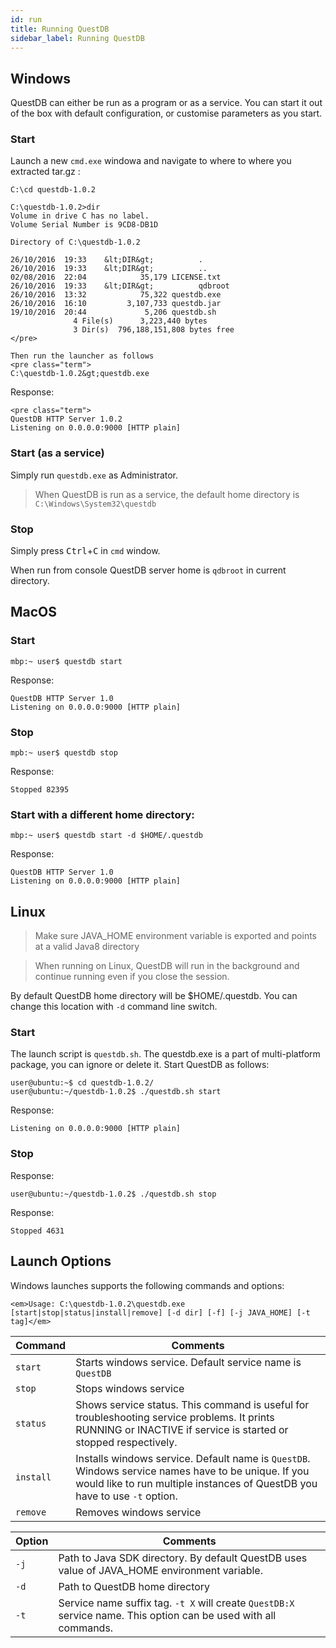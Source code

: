 ```yaml
---
id: run
title: Running QuestDB
sidebar_label: Running QuestDB
---
```


## Windows
QuestDB can either be run as a program or as a service. You can start it out of the box with default
configuration, or customise parameters as you start.

### Start

Launch a new `cmd.exe` windowa and navigate to where to where you extracted tar.gz :

```shell script
C:\cd questdb-1.0.2

C:\questdb-1.0.2>dir
Volume in drive C has no label.
Volume Serial Number is 9CD8-DB1D

Directory of C:\questdb-1.0.2

26/10/2016  19:33    &lt;DIR&gt;          .
26/10/2016  19:33    &lt;DIR&gt;          ..
02/08/2016  22:04            35,179 LICENSE.txt
26/10/2016  19:33    &lt;DIR&gt;          qdbroot
26/10/2016  13:32            75,322 questdb.exe
26/10/2016  16:10         3,107,733 questdb.jar
19/10/2016  20:44             5,206 questdb.sh
              4 File(s)      3,223,440 bytes
              3 Dir(s)  796,188,151,808 bytes free
</pre>

Then run the launcher as follows
<pre class="term">
C:\questdb-1.0.2&gt;questdb.exe
```


Response:
```shell script
<pre class="term">
QuestDB HTTP Server 1.0.2
Listening on 0.0.0.0:9000 [HTTP plain]
```



### Start (as a service)
Simply run `questdb.exe` as Administrator.
>When QuestDB is run as a service, the default home directory is `C:\Windows\System32\questdb`


### Stop


Simply press <kbd>Ctrl</kbd>+<kbd>C</kbd> in `cmd` window.

When run from console QuestDB server home is `qdbroot` in current directory.

## MacOS

### Start

```shell script
mbp:~ user$ questdb start
```
>

Response:
```shell script
QuestDB HTTP Server 1.0
Listening on 0.0.0.0:9000 [HTTP plain]
```


### Stop
```shell script
mpb:~ user$ questdb stop
```

Response:
```shell script
Stopped 82395
```



### Start with a different home directory:
```shell script
mbp:~ user$ questdb start -d $HOME/.questdb
```

Response:
```shell script
QuestDB HTTP Server 1.0
Listening on 0.0.0.0:9000 [HTTP plain]
```



## Linux
> Make sure JAVA_HOME environment variable is exported and points at a valid Java8 directory

> When running on Linux, QuestDB will run in the background and continue running even if you close the session.

By default QuestDB home directory will be $HOME/.questdb. You can change this location with `-d` command line switch.

### Start
The launch script is `questdb.sh`. The questdb.exe is a part of multi-platform package, you can ignore or delete it.
Start QuestDB as follows:

```shell script
user@ubuntu:~$ cd questdb-1.0.2/
user@ubuntu:~/questdb-1.0.2$ ./questdb.sh start
```

Response:
```shell script
Listening on 0.0.0.0:9000 [HTTP plain]
```


### Stop
Response:
```shell script
user@ubuntu:~/questdb-1.0.2$ ./questdb.sh stop
```

Response:
```shell script
Stopped 4631
```


## Launch Options

Windows launches supports the following commands and options:


```shell script
<em>Usage: C:\questdb-1.0.2\questdb.exe 
[start|stop|status|install|remove] [-d dir] [-f] [-j JAVA_HOME] [-t tag]</em>
```



<table class="alt">
<thead>

<th>Command</th>
<th>Comments</th>

</thead>
<tbody>
<tr>
<td><code>start</code></td>
<td>Starts windows service. Default service name is <code>QuestDB</code></td>
</tr>
<tr>
<td><code>stop</code></td>
<td>Stops windows service</td>
</tr>
<tr>
<td><code>status</code></td>
<td>Shows service status. This command is useful for troubleshooting service problems. It prints RUNNING or
INACTIVE if service is started or stopped respectively.</td>
</tr>
<tr>
<td><code>install</code></td>
<td>Installs windows service. Default name is <code>QuestDB</code>. Windows service names have to be unique. If
you would like to run multiple instances of QuestDB you have to use <code>-t</code> option.</td>
</tr>
<tr>
<td><code>remove</code></td>
<td>Removes windows service</td>
</tr>
</tbody>
</table>


<table class="alt">
<thead>

<th>Option</th>
<th>Comments</th>

</thead>
<tbody>
<tr>
<td><code>-j</code></td>
<td>Path to Java SDK directory. By default QuestDB uses value of JAVA_HOME environment variable.</td>
</tr>
<tr>
<td><code>-d</code></td>
<td>Path to QuestDB home directory</td>
</tr>
<tr>
<td><code>-t</code></td>
<td>Service name suffix tag. <code>-t X</code> will create <code>QuestDB:X</code> service name. This option
can be used with all commands.</td>
</tr>
</tbody>
</table>
